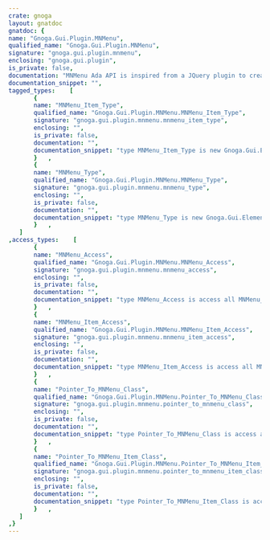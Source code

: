 ```yaml
---
crate: gnoga
layout: gnatdoc
gnatdoc: {
name: "Gnoga.Gui.Plugin.MNMenu",
qualified_name: "Gnoga.Gui.Plugin.MNMenu",
signature: "gnoga.gui.plugin.mnmenu",
enclosing: "gnoga.gui.plugin",
is_private: false,
documentation: "MNMenu Ada API is inspired from a JQuery plugin to create dropdown menus from <ul> lists.\nhttps://github.com/manusa/mnmenu\nMNMenu.js is released under the (http://opensource.org/licenses/MIT) MIT License.\nBoth static and dynamic set of API are proposed. Don't mix them.",
documentation_snippet: "",
tagged_types:    [
       {
       name: "MNMenu_Item_Type",
       qualified_name: "Gnoga.Gui.Plugin.MNMenu.MNMenu_Item_Type",
       signature: "gnoga.gui.plugin.mnmenu.mnmenu_item_type",
       enclosing: "",
       is_private: false,
       documentation: "",
       documentation_snippet: "type MNMenu_Item_Type is new Gnoga.Gui.Element.List.List_Item_Type with private;",
       }   ,
       {
       name: "MNMenu_Type",
       qualified_name: "Gnoga.Gui.Plugin.MNMenu.MNMenu_Type",
       signature: "gnoga.gui.plugin.mnmenu.mnmenu_type",
       enclosing: "",
       is_private: false,
       documentation: "",
       documentation_snippet: "type MNMenu_Type is new Gnoga.Gui.Element.List.Unordered_List_Type with private;",
       }   ,
   ]
,access_types:    [
       {
       name: "MNMenu_Access",
       qualified_name: "Gnoga.Gui.Plugin.MNMenu.MNMenu_Access",
       signature: "gnoga.gui.plugin.mnmenu.mnmenu_access",
       enclosing: "",
       is_private: false,
       documentation: "",
       documentation_snippet: "type MNMenu_Access is access all MNMenu_Type;",
       }   ,
       {
       name: "MNMenu_Item_Access",
       qualified_name: "Gnoga.Gui.Plugin.MNMenu.MNMenu_Item_Access",
       signature: "gnoga.gui.plugin.mnmenu.mnmenu_item_access",
       enclosing: "",
       is_private: false,
       documentation: "",
       documentation_snippet: "type MNMenu_Item_Access is access all MNMenu_Item_Type;",
       }   ,
       {
       name: "Pointer_To_MNMenu_Class",
       qualified_name: "Gnoga.Gui.Plugin.MNMenu.Pointer_To_MNMenu_Class",
       signature: "gnoga.gui.plugin.mnmenu.pointer_to_mnmenu_class",
       enclosing: "",
       is_private: false,
       documentation: "",
       documentation_snippet: "type Pointer_To_MNMenu_Class is access all MNMenu_Type'Class;",
       }   ,
       {
       name: "Pointer_To_MNMenu_Item_Class",
       qualified_name: "Gnoga.Gui.Plugin.MNMenu.Pointer_To_MNMenu_Item_Class",
       signature: "gnoga.gui.plugin.mnmenu.pointer_to_mnmenu_item_class",
       enclosing: "",
       is_private: false,
       documentation: "",
       documentation_snippet: "type Pointer_To_MNMenu_Item_Class is access all MNMenu_Item_Type'Class;",
       }   ,
   ]
,}
---
```

